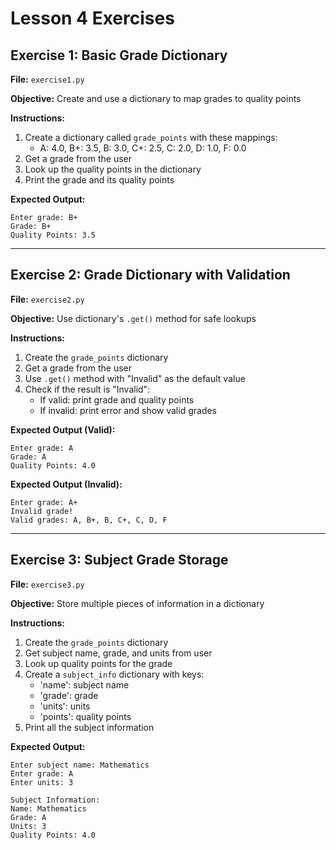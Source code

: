 # Lesson 4 Exercises

## Exercise 1: Basic Grade Dictionary

**File:** `exercise1.py`

**Objective:** Create and use a dictionary to map grades to quality points

**Instructions:**
1. Create a dictionary called `grade_points` with these mappings:
   - A: 4.0, B+: 3.5, B: 3.0, C+: 2.5, C: 2.0, D: 1.0, F: 0.0
2. Get a grade from the user
3. Look up the quality points in the dictionary
4. Print the grade and its quality points

**Expected Output:**
```
Enter grade: B+
Grade: B+
Quality Points: 3.5
```

---

## Exercise 2: Grade Dictionary with Validation

**File:** `exercise2.py`

**Objective:** Use dictionary's `.get()` method for safe lookups

**Instructions:**
1. Create the `grade_points` dictionary
2. Get a grade from the user
3. Use `.get()` method with "Invalid" as the default value
4. Check if the result is "Invalid":
   - If valid: print grade and quality points
   - If invalid: print error and show valid grades

**Expected Output (Valid):**
```
Enter grade: A
Grade: A
Quality Points: 4.0
```

**Expected Output (Invalid):**
```
Enter grade: A+
Invalid grade!
Valid grades: A, B+, B, C+, C, D, F
```

---

## Exercise 3: Subject Grade Storage

**File:** `exercise3.py`

**Objective:** Store multiple pieces of information in a dictionary

**Instructions:**
1. Create the `grade_points` dictionary
2. Get subject name, grade, and units from user
3. Look up quality points for the grade
4. Create a `subject_info` dictionary with keys:
   - 'name': subject name
   - 'grade': grade
   - 'units': units
   - 'points': quality points
5. Print all the subject information

**Expected Output:**
```
Enter subject name: Mathematics
Enter grade: A
Enter units: 3

Subject Information:
Name: Mathematics
Grade: A
Units: 3
Quality Points: 4.0
```
